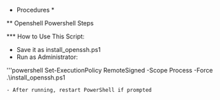 * Procedures *

** Openshell Powershell Steps

*** How to Use This Script:

  - Save it as install_openssh.ps1
  - Run as Administrator:

'''powershell
Set-ExecutionPolicy RemoteSigned -Scope Process -Force
.\install_openssh.ps1
```
- After running, restart PowerShell if prompted
